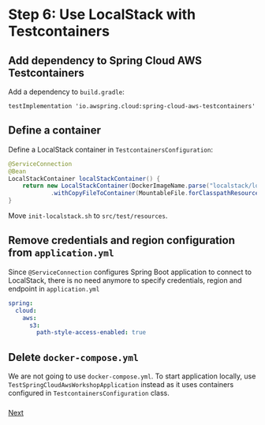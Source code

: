 # Step 6: Use LocalStack with Testcontainers

## Add dependency to Spring Cloud AWS Testcontainers

Add a dependency to `build.gradle`:

```
testImplementation 'io.awspring.cloud:spring-cloud-aws-testcontainers'
```

## Define a container 

Define a LocalStack container in `TestcontainersConfiguration`:

```java
@ServiceConnection
@Bean
LocalStackContainer localStackContainer() {
    return new LocalStackContainer(DockerImageName.parse("localstack/localstack:4.4.0"))
            .withCopyFileToContainer(MountableFile.forClasspathResource("init-localstack.sh", 0744), "/etc/localstack/init/ready.d/init-aws.sh");
}
```

Move `init-localstack.sh` to `src/test/resources`.

## Remove credentials and region configuration from `application.yml`

Since `@ServiceConnection` configures Spring Boot application to connect to LocalStack, there is no need anymore to specify credentials, region and endpoint in `application.yml`

```yml
spring:
  cloud:
    aws:
      s3:
        path-style-access-enabled: true
```

## Delete `docker-compose.yml`

We are not going to use `docker-compose.yml`. To start application locally, use `TestSpringCloudAwsWorkshopApplication` instead as it uses containers configured in `TestcontainersConfiguration` class.

### 
[Next](step-7-bonus-create-sqs-listeners-on-demand)